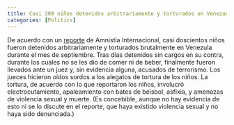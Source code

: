 ```yaml
---
title: Casi 200 niños detenidos arbitrariamente y torturados en Venezuela
categories: [Politics]
---
```


De acuerdo con un
[reporte](https://www.amnesty.org/en/documents/amr53/8783/2024/en/) de Amnistía
Internacional, casi doscientos niños fueron detenidos arbitrariamente y
torturados brutalmente en Venezula durante el mes de septiembre. Tras días detenidos sin 
cargos en su contra, durante los cuales no se les dio de comer ni de beber,
finalmente fueron llevados ante un juez y, sin evidencia alguna, acusados de terrorismo.
Los jueces hicieron oídos sordos a los alegatos de tortura de los
niños. La tortura, de acuerdo con lo que reportaron los niños, involucró
electrocutamiento, apaleamiento con bates de béisbol, asfixia, y amenazas de
violencia sexual y muerte. (Es concebible, aunque no hay evidencia de esto ni
se lo discute en el reporte, que haya existido violencia sexual y no haya sido
denunciada.)

